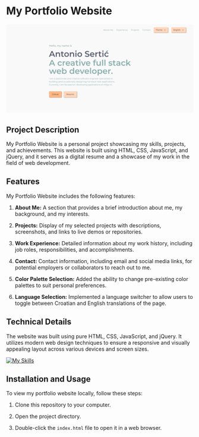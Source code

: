 # My Portfolio Website

![Portfolio Project](assets/images/portfolio-project.png)

## Project Description

My Portfolio Website is a personal project showcasing my skills, projects, and achievements. This website is built using HTML, CSS, JavaScript, and jQuery, and it serves as a digital resume and a showcase of my work in the field of web development.

## Features

My Portfolio Website includes the following features:

1. **About Me:** A section that provides a brief introduction about me, my background, and my interests.

2. **Projects:** Display of my selected projects with descriptions, screenshots, and links to live demos or repositories.

3. **Work Experience:** Detailed information about my work history, including job roles, responsibilities, and accomplishments.

4. **Contact:** Contact information, including email and social media links, for potential employers or collaborators to reach out to me.

5. **Color Palette Selection:** Added the ability to change pre-existing color palettes to suit personal preferences.

6. **Language Selection:** Implemented a language switcher to allow users to toggle between Croatian and English translations of the page.

## Technical Details

The website was built using pure HTML, CSS, JavaScript, and jQuery. It utilizes modern web design techniques to ensure a responsive and visually appealing layout across various devices and screen sizes.

[![My Skills](https://skills.thijs.gg/icons?i=html,css,js)](https://skills.thijs.gg)

## Installation and Usage

To view my portfolio website locally, follow these steps:

1. Clone this repository to your computer.

2. Open the project directory.

3. Double-click the `index.html` file to open it in a web browser.
